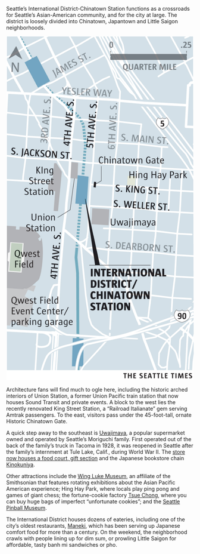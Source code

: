 <span class="dropcap">S</span>eattle’s International District-Chinatown Station functions as a crossroads for Seattle’s Asian-American community, and for the city at large. The district is loosely divided into Chinatown, Japantown and Little Saigon neighborhoods.

<aside class="map"><img src="./assets/maps/InternationalStation-c.jpg"></aside>
 
Architecture fans will find much to ogle here, including the historic arched interiors of Union Station, a former Union Pacific train station that now houses Sound Transit and private events. A block to the west lies the recently renovated King Street Station, a “Railroad Italianate” gem serving Amtrak passengers. To the east, visitors pass under the 45-foot-tall, ornate Historic Chinatown Gate.
 
A quick step away to the southeast is [Uwajimaya](http://www.uwajimaya.com/), a popular supermarket owned and operated by Seattle’s Moriguchi family. First operated out of the back of the family’s truck in Tacoma in 1928, it was reopened in Seattle after the family’s internment at Tule Lake, Calif., during World War II. The [store now houses a food court, gift section](http://www.seattletimes.com/life/lifestyle/uwajimaya-a-link-to-tastes-of-home-for-asian-immigrants/) and the Japanese bookstore chain [Kinokuniya](http://www.kinokuniya.com/us/).

Other attractions include the [Wing Luke Museum](http://www.wingluke.org/), an affiliate of the Smithsonian that features rotating exhibitions about the Asian Pacific American experience; Hing Hay Park, where locals play ping pong and games of giant chess; the fortune-cookie factory [Tsue Chong](http://www.seattletimes.com/pacific-nw-magazine/one-family-has-been-making-noodles-at-tsue-chong-for-nearly-100-years/), where you can buy huge bags of imperfect “unfortunate cookies”; and the [Seattle Pinball Museum](http://www.seattletimes.com/life/travel/pinball-wizards-seattle-museum-part-of-revival/). 
 
The International District houses dozens of eateries, including one of the city’s oldest restaurants, [Maneki](http://www.manekirestaurant.com/), which has been serving up Japanese comfort food for more than a century. On the weekend, the neighborhood crawls with people lining up for dim sum, or prowling Little Saigon for affordable, tasty banh mi sandwiches or pho. 
